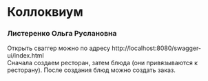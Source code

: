 # Коллоквиум
### Листеренко Ольга Руслановна
Открыть сваггер можно по адресу http://localhost:8080/swagger-ui/index.html  
Сначала создаем ресторан, затем блюда (они привязываются к ресторану). 
После создания блюд можно создать заказ.